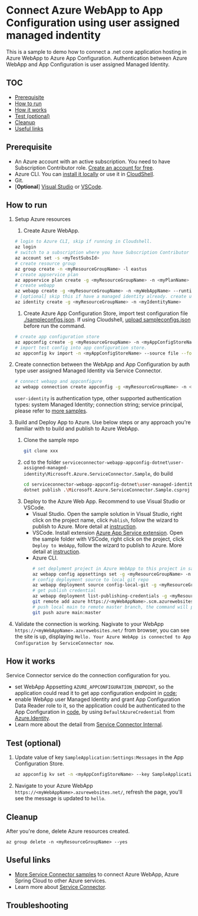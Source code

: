 ﻿# Connect Azure WebApp to App Configuration using user assigned managed indentity
This is a sample to demo how to connect a .net core application hosting in Azure WebApp to Azure App Configuration. Authentication between Azure WebApp and App Configuration is user assigned Managed Identity.

## TOC
- [Prerequisite](#prerequisite)
- [How to run](#how-to-run)
- [How it works](#how-it-works)
- [Test (optional)](#test-optional)
- [Cleanup](#cleanup)
- [Useful links](#useful-links)

## Prerequisite
- An Azure account with an active subscription. You need to have Subscription Contributor role. [Create an account for free](https://azure.microsoft.com/en-in/free/).
- Azure CLI. You can [install it locally](https://docs.microsoft.com/en-us/cli/azure/install-azure-cli?view=azure-cli-latest) or use it in [CloudShell](https://shell.azure.com).
- Git.
- [**Optional**] [Visual Studio](https://visualstudio.microsoft.com/downloads/) or [VSCode](https://code.visualstudio.com/download).


## How to run
1. Setup Azure resources
   1. Create Azure WebApp.
   ```bash
   # login to Azure CLI, skip if running in Cloudshell.
   az login
   # switch to a subscription where you have Subscription Contributor role.
   az account set -s <myTestSubsId>
   # create resource group
   az group create -n <myResourceGroupName> -l eastus
   # create appservice plan
   az appservice plan create -g <myResourceGroupName> -n <myPlanName> --is-linux --sku B1
   # create webapp
   az webapp create -g <myResourceGroupName> -n <myWebAppName> --runtime "DOTNETCORE|3.1" --plan <myPlanName>
   # [optional] skip this if have a managed identity already. create user assigned managed identity.
   az identity create -g <myResourceGroupName> -n <myIdentityName>
   ```
   1. Create Azure App Configuration Store, import test configuration file [./sampleconfigs.json](./sampleconfigs.json).
      If using Cloudshell, [upload sampleconfigs.json](https://docs.microsoft.com/en-us/azure/cloud-shell/persisting-shell-storage#upload-files) before run the command.
   ```bash
   # create app configuration store
   az appconfig create -g <myResourceGroupName> -n <myAppConfigStoreName> --sku Free -l eastus
   # import test config into app configuration store.
   az appconfig kv import -n <myAppConfigStoreName> --source file --format json --path ./sampleconfigs.json --separator : --yes
   ```
   

1. Create connection between the WebApp and App Configuration by auth type user assigned Managed Identity via Service Connector.
   ```bash
   # connect webapp and appconfigure
   az webapp connection create appconfig -g <myResourceGroupName> -n <myWebAppName> --app-config <myAppConfigStoreName> --tg <myResourceGroupName> --connection <myConnectioName> --user-identity client-id=<myIdentityClientId> subs-id=<myTestSubsId>
   ```
   `user-identity` is authentication type, other supported authentication types: system Managed Identity; connection string; service principal, please refer to [more samples](https://github.com/yungezz/serviceconnector-webapp-appconfig-dotnet/).

1. Build and Deploy App to Azure. Use below steps or any approach you're familiar with to build and publish to Azure WebApp.
   1. Clone the sample repo
      ```bash
      git clone xxx
      ```
   1. cd to the folder `serviceconnector-webapp-appconfig-dotnet\user-assigned-managed-identity\Microsoft.Azure.ServiceConnector.Sample`, do build
      ```bash
      cd serviceconnector-webapp-appconfig-dotnet\user-managed-identity\Microsoft.Azure.ServiceConnector.Sample
      dotnet publish .\Microsoft.Azure.ServiceConnector.Sample.csproj -c Release
      ```
   1. Deploy to the Azure Web App.
   Recommend to use Visual Studio or VSCode.
      - Visual Studio. Open the sample solution in Visual Studio, right click on the project name, click `Publish`, follow the wizard to publish to Azure. 
        More detail at [instruction](https://docs.microsoft.com/en-us/azure/app-service/tutorial-dotnetcore-sqldb-app?toc=%2Faspnet%2Fcore%2Ftoc.json&bc=%2Faspnet%2Fcore%2Fbreadcrumb%2Ftoc.json&view=aspnetcore-6.0&tabs=azure-portal%2Cvisualstudio-deploy%2Cdeploy-instructions-azcli%2Cazure-portal-logs%2Cazure-portal-resources#4---deploy-to-the-app-service).
      - VSCode. Install extension [Azure App Service extension](https://marketplace.visualstudio.com/items?itemName=ms-azuretools.vscode-azureappservice). 
        Open the sample folder with VSCode, right click on the project, click `Deploy to WebApp`, follow the wizard to publish to Azure. 
        More detail at [instruction](https://docs.microsoft.com/en-us/azure/app-service/tutorial-dotnetcore-sqldb-app?toc=%2Faspnet%2Fcore%2Ftoc.json&bc=%2Faspnet%2Fcore%2Fbreadcrumb%2Ftoc.json&view=aspnetcore-6.0&tabs=azure-portal%2Cvisualstudio-deploy%2Cdeploy-instructions-azcli%2Cazure-portal-logs%2Cazure-portal-resources#4---deploy-to-the-app-service).
      - Azure CLI.
        ```bash
        # set deplyment project in Azure WebApp to this project in sample repo.
        az webapp config appsettings set -g <myResourceGroupName> -n <myWebAppName> --settings PROJECT=user-assigned-managed-identity/Microsoft.Azure.ServiceConnector.Sample/Microsoft.Azure.ServiceConnector.Sample.csproj
        # config deployment source to local git repo
        az webapp deployment source config-local-git -g <myResourceGroupName> -n <myWebAppName>
        # get publish credential
        az webapp deployment list-publishing-credentials -g <myResourceGroupName> -n <myWebAppName>  --query "{Username:publishingUserName, Password:publishingPassword}"
        git remote add azure https://<myWebAppName>.scm.azurewebsites.net/<myWebAppName>.git
        # push local main to remote master branch, the command will prompt for username and password, which are in output of above list-publishing-credentials command
        git push azure main:master
        ```
1. Validate the connection is working. Nagivate to your WebApp `https://<myWebAppName>.azurewebsites.net/` from browser, you can see the site is up, 
   displaying `Hello. Your Azure WebApp is connected to App Configuration by ServiceConnector now`.

## How it works
Service Connector service do the connection configuration for you. 
- set WebApp Appsetting `AZURE_APPCONFIGURATION_ENDPOINT`, 
so the application could read it to get app configuration endpoint in [code](https://github.com/yungezz/serviceconnector-webapp-appconfig-dotnet/blob/main/user-assigned-managed-identity/Microsoft.Azure.ServiceConnector.Sample/Program.cs#L37);
- enable WebApp user Managed Identity and grant App Configuration Data Reader role to it, so the application could be authenticated to the App Configuration in [code](https://github.com/yungezz/serviceconnector-webapp-appconfig-dotnet/blob/main/user-assigned-managed-identity/Microsoft.Azure.ServiceConnector.Sample/Program.cs#L43), by using `DefaultAzureCredential` from [Azure.Identity](https://azuresdkdocs.blob.core.windows.net/$web/dotnet/Azure.Identity/1.0.0/api/index.html).
- Learn more about the detail from [Service Connector Internal](https://docs.microsoft.com/en-us/azure/service-connector/concept-service-connector-internals).

## Test (optional)
1. Update value of key `SampleApplication:Settings:Messages` in the App Configuration Store.
   ```bash
   az appconfig kv set -n <myAppConfigStoreName> --key SampleApplication:Settings:Messages --value hello --yes
   ```

1. Navigate to your Azure WebApp `https://<myWebAppName>.azurewebsites.net/`, refresh the page, you'll see the message is updated to `hello`.

## Cleanup
After you're done, delete Azure resources created.
```
az group delete -n <myResourceGroupName> --yes
```

## Useful links
- [More Service Connector samples](https://github.com/azure-samples?q=serviceconnector&type=all&language=&sort=) to connect Azure WebApp, Azure Spring Cloud to other Azure services.
- Learn more about [Service Connector](https://aka.ms/scdoc).

## Troubleshooting